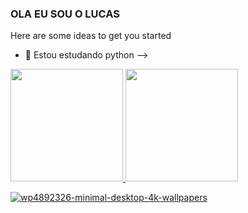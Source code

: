 ### OLA EU SOU O LUCAS

Here are some ideas to get you started
- 🌱 Estou estudando python
-->
 <div>
  <a href="https://github.com/LUCAS2077">
  <img height="180em" src="https://github-readme-stats.vercel.app/api?username=LUCAS&show_icons=true&theme=gotham&include_all_commits=true&count_private=true"/>
  <img height="180em" src="https://github-readme-stats.vercel.app/api/top-langs/?username=LUCAS&layout=compact&langs_count=16&theme=gotham"/>
</div>
 
 ![wp4892326-minimal-desktop-4k-wallpapers](https://user-images.githubusercontent.com/87575291/128695276-0f4532e4-8e8a-416a-9016-c2ccaa99f702.jpg)

  
